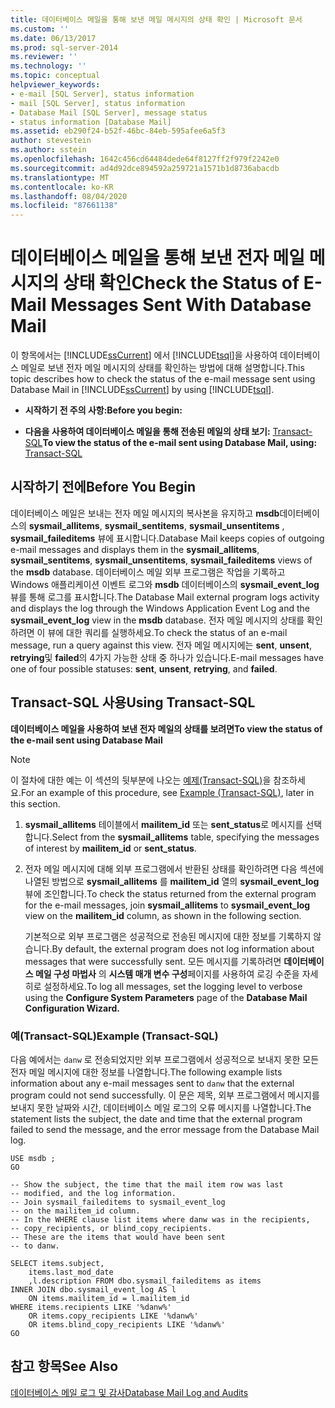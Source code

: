 ```yaml
---
title: 데이터베이스 메일을 통해 보낸 메일 메시지의 상태 확인 | Microsoft 문서
ms.custom: ''
ms.date: 06/13/2017
ms.prod: sql-server-2014
ms.reviewer: ''
ms.technology: ''
ms.topic: conceptual
helpviewer_keywords:
- e-mail [SQL Server], status information
- mail [SQL Server], status information
- Database Mail [SQL Server], message status
- status information [Database Mail]
ms.assetid: eb290f24-b52f-46bc-84eb-595afee6a5f3
author: stevestein
ms.author: sstein
ms.openlocfilehash: 1642c456cd64484dede64f8127ff2f979f2242e0
ms.sourcegitcommit: ad4d92dce894592a259721a1571b1d8736abacdb
ms.translationtype: MT
ms.contentlocale: ko-KR
ms.lasthandoff: 08/04/2020
ms.locfileid: "87661138"
---
```

# <a name="check-the-status-of-e-mail-messages-sent-with-database-mail"></a><span data-ttu-id="22e52-102">데이터베이스 메일을 통해 보낸 전자 메일 메시지의 상태 확인</span><span class="sxs-lookup"><span data-stu-id="22e52-102">Check the Status of E-Mail Messages Sent With Database Mail</span></span>
  <span data-ttu-id="22e52-103">이 항목에서는 [!INCLUDE[ssCurrent](../../includes/sscurrent-md.md)] 에서 [!INCLUDE[tsql](../../includes/tsql-md.md)]을 사용하여 데이터베이스 메일로 보낸 전자 메일 메시지의 상태를 확인하는 방법에 대해 설명합니다.</span><span class="sxs-lookup"><span data-stu-id="22e52-103">This topic describes how to check the status of the e-mail message sent using Database Mail  in [!INCLUDE[ssCurrent](../../includes/sscurrent-md.md)] by using [!INCLUDE[tsql](../../includes/tsql-md.md)].</span></span>  
  
-   <span data-ttu-id="22e52-104">**시작하기 전 주의 사항:**</span><span class="sxs-lookup"><span data-stu-id="22e52-104">**Before you begin:**</span></span>  
  
-   <span data-ttu-id="22e52-105">**다음을 사용하여 데이터베이스 메일을 통해 전송된 메일의 상태 보기:**  [Transact-SQL](#TsqlProcedure)</span><span class="sxs-lookup"><span data-stu-id="22e52-105">**To view the status of the e-mail sent using Database Mail, using:**  [Transact-SQL](#TsqlProcedure)</span></span>  
  
##  <a name="before-you-begin"></a><a name="BeforeYouBegin"></a> <span data-ttu-id="22e52-106">시작하기 전에</span><span class="sxs-lookup"><span data-stu-id="22e52-106">Before You Begin</span></span>  
 <span data-ttu-id="22e52-107">데이터베이스 메일은 보내는 전자 메일 메시지의 복사본을 유지하고 **msdb**데이터베이스의 **sysmail_allitems**, **sysmail_sentitems**, **sysmail_unsentitems** , **sysmail_faileditems** 뷰에 표시합니다.</span><span class="sxs-lookup"><span data-stu-id="22e52-107">Database Mail keeps copies of outgoing e-mail messages and displays them in the **sysmail_allitems**, **sysmail_sentitems**, **sysmail_unsentitems**, **sysmail_faileditems** views of the **msdb** database.</span></span> <span data-ttu-id="22e52-108">데이터베이스 메일 외부 프로그램은 작업을 기록하고 Windows 애플리케이션 이벤트 로그와 **msdb** 데이터베이스의 **sysmail_event_log** 뷰를 통해 로그를 표시합니다.</span><span class="sxs-lookup"><span data-stu-id="22e52-108">The Database Mail external program logs activity and displays the log through the Windows Application Event Log and the **sysmail_event_log** view in the **msdb** database.</span></span> <span data-ttu-id="22e52-109">전자 메일 메시지의 상태를 확인하려면 이 뷰에 대한 쿼리를 실행하세요.</span><span class="sxs-lookup"><span data-stu-id="22e52-109">To check the status of an e-mail message, run a query against this view.</span></span> <span data-ttu-id="22e52-110">전자 메일 메시지에는 **sent**, **unsent**, **retrying**및 **failed**의 4가지 가능한 상태 중 하나가 있습니다.</span><span class="sxs-lookup"><span data-stu-id="22e52-110">E-mail messages have one of four possible statuses: **sent**, **unsent**, **retrying**, and **failed**.</span></span>  
  
##  <a name="using-transact-sql"></a><a name="TsqlProcedure"></a> <span data-ttu-id="22e52-111">Transact-SQL 사용</span><span class="sxs-lookup"><span data-stu-id="22e52-111">Using Transact-SQL</span></span>  
 <span data-ttu-id="22e52-112">**데이터베이스 메일을 사용하여 보낸 전자 메일의 상태를 보려면**</span><span class="sxs-lookup"><span data-stu-id="22e52-112">**To view the status of the e-mail sent using Database Mail**</span></span>  
  
> [!NOTE]  
>  <span data-ttu-id="22e52-113">이 절차에 대한 예는 이 섹션의 뒷부분에 나오는 [예제(Transact-SQL)](#TsqlExample)을 참조하세요.</span><span class="sxs-lookup"><span data-stu-id="22e52-113">For an example of this procedure, see [Example (Transact-SQL)](#TsqlExample), later in this section.</span></span>  
  
1.  <span data-ttu-id="22e52-114">**sysmail_allitems** 테이블에서 **mailitem_id** 또는 **sent_status**로 메시지를 선택합니다.</span><span class="sxs-lookup"><span data-stu-id="22e52-114">Select from the **sysmail_allitems** table, specifying the messages of interest by **mailitem_id** or **sent_status**.</span></span>  
  
2.  <span data-ttu-id="22e52-115">전자 메일 메시지에 대해 외부 프로그램에서 반환된 상태를 확인하려면 다음 섹션에 나열된 방법으로 **sysmail_allitems** 를 **mailitem_id** 열의 **sysmail_event_log** 뷰에 조인합니다.</span><span class="sxs-lookup"><span data-stu-id="22e52-115">To check the status returned from the external program for the e-mail messages, join **sysmail_allitems** to **sysmail_event_log** view on the **mailitem_id** column, as shown in the following section.</span></span>  
  
     <span data-ttu-id="22e52-116">기본적으로 외부 프로그램은 성공적으로 전송된 메시지에 대한 정보를 기록하지 않습니다.</span><span class="sxs-lookup"><span data-stu-id="22e52-116">By default, the external program does not log information about messages that were successfully sent.</span></span> <span data-ttu-id="22e52-117">모든 메시지를 기록하려면 **데이터베이스 메일 구성 마법사** 의 **시스템 매개 변수 구성**페이지를 사용하여 로깅 수준을 자세히로 설정하세요.</span><span class="sxs-lookup"><span data-stu-id="22e52-117">To log all messages, set the logging level to verbose using the **Configure System Parameters** page of the **Database Mail Configuration Wizard.**</span></span>  
  
###  <a name="example-transact-sql"></a><a name="TsqlExample"></a> <span data-ttu-id="22e52-118">예(Transact-SQL)</span><span class="sxs-lookup"><span data-stu-id="22e52-118">Example (Transact-SQL)</span></span>  
 <span data-ttu-id="22e52-119">다음 예에서는 `danw` 로 전송되었지만 외부 프로그램에서 성공적으로 보내지 못한 모든 전자 메일 메시지에 대한 정보를 나열합니다.</span><span class="sxs-lookup"><span data-stu-id="22e52-119">The following example lists information about any e-mail messages sent to `danw` that the external program could not send successfully.</span></span> <span data-ttu-id="22e52-120">이 문은 제목, 외부 프로그램에서 메시지를 보내지 못한 날짜와 시간, 데이터베이스 메일 로그의 오류 메시지를 나열합니다.</span><span class="sxs-lookup"><span data-stu-id="22e52-120">The statement lists the subject, the date and time that the external program failed to send the message, and the error message from the Database Mail log.</span></span>  
  
```  
USE msdb ;  
GO  
  
-- Show the subject, the time that the mail item row was last  
-- modified, and the log information.  
-- Join sysmail_faileditems to sysmail_event_log   
-- on the mailitem_id column.  
-- In the WHERE clause list items where danw was in the recipients,  
-- copy_recipients, or blind_copy_recipients.  
-- These are the items that would have been sent  
-- to danw.  
  
SELECT items.subject,  
    items.last_mod_date  
    ,l.description FROM dbo.sysmail_faileditems as items  
INNER JOIN dbo.sysmail_event_log AS l  
    ON items.mailitem_id = l.mailitem_id  
WHERE items.recipients LIKE '%danw%'    
    OR items.copy_recipients LIKE '%danw%'   
    OR items.blind_copy_recipients LIKE '%danw%'  
GO  
```  
  
## <a name="see-also"></a><span data-ttu-id="22e52-121">참고 항목</span><span class="sxs-lookup"><span data-stu-id="22e52-121">See Also</span></span>  
 [<span data-ttu-id="22e52-122">데이터베이스 메일 로그 및 감사</span><span class="sxs-lookup"><span data-stu-id="22e52-122">Database Mail Log and Audits</span></span>](database-mail-log-and-audits.md)  
  
  
